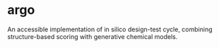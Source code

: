 # argo

An accessible implementation of in silico design-test cycle, combining structure-based scoring with generative chemical models.
